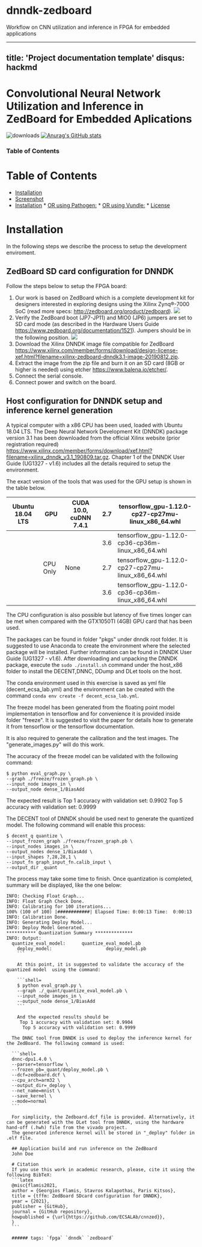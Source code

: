 # dnndk-zedboard
Workflow on CNN utilization and inference in FPGA for embedded applications

---
title: 'Project documentation template'
disqus: hackmd
---

Convolutional Neural Network Utilization and Inference in ZedBoard for Embedded Aplications
===
![downloads](https://img.shields.io/github/downloads/atom/atom/total.svg)
[![Anurag's GitHub stats](https://github-readme-stats.vercel.app/api?username=ecsa-lab)](https://github.com/anuraghazra/github-readme-stats)

### Table of Contents

Table of Contents
=================

  * [Installation](#Installation)
  * [Screenshot](#screenshot)
  * [Installation](#installation)
        * [OR using Pathogen:](#or-using-pathogen)
        * [OR using Vundle:](#or-using-vundle)
        * [License](#license)

# Installation
In the following steps we describe the process to setup the development enviroment.

## ZedBoard SD card configuration for DNNDK

Follow the steps below to setup the FPGA board:

1. Our work is based on ZedBoard which is a complete development kit for designers interested in exploring designs using the Xilinx Zynq®-7000 SoC (read more specs: http://zedboard.org/product/zedboard).
![](https://i.imgur.com/TPmQRCm.jpg)
2. Verify the ZedBoard boot (JP7-JP11) and MIO0 (JP6) jumpers are set to SD card mode (as described in the Hardware Users Guide https://www.zedboard.org/documentation/1521). Jumpers should be in the following position. ![](https://i.imgur.com/VTboA8m.jpg)
3. Download the Xilinx DNNDK image file compatible for ZedBoard
https://www.xilinx.com/member/forms/download/design-license-xef.html?filename=xilinx-zedboard-dnndk3.1-image-20190812.zip.
4. Extract the image from the zip file and burn it on an SD card (8GB or higher is needed) using etcher https://www.balena.io/etcher/.
5. Connect the serial console.
6. Connect power and switch on the board.

## Host configuration for DNNDK setup and inference kernel generation

A typical computer with a x86 CPU has been used, loaded with Ubuntu 18.04 LTS. The Deep Neural Network Development Kit (DNNDK) package version 3.1 has been downloaded from the official Xilinx website (prior registration required) https://www.xilinx.com/member/forms/download/xef.html?filename=xilinx_dnndk_v3.1_190809.tar.gz. Chapter 1 of the DNNDK User Guide (UG1327 - v1.6) includes all the details required to setup the environment.

The exact version of the tools that was used for the GPU setup is shown in the table below.



| Ubuntu  18.04 LTS | GPU      | CUDA 10.0, cuDNN 7.4.1 | 2.7 | tensorflow_gpu-1.12.0-cp27-cp27mu-linux_x86_64.whl |
|-------------------|----------|------------------------|-----|----------------------------------------------------|
|                   |          |                        | 3.6 | tensorflow_gpu-1.12.0-cp36-cp36m-linux_x86_64.whl  |
|                   | CPU Only | None                   | 2.7 | tensorflow_gpu-1.12.0-cp27-cp27mu-linux_x86_64.whl |
|                   |          |                        | 3.6 | tensorflow_gpu-1.12.0-cp36-cp36m-linux_x86_64.whl  |


The CPU configuration is also possible but latency of five times longer can be met when compared with the GTX1050TI (4GB) GPU card that has been used. 

The packages can be found in folder "pkgs" under dnndk root folder. It is suggested to use Anaconda to create the environment where the selected package will be installed. Further information can be found in DNNDK User Guide (UG1327 - v1.6).
After downloading and unpacking the DNNDK package, execute the `sudo ./install.sh` command under the host_x86 folder to install the DECENT,DNNC, DDump and DLet tools on the host.

The conda environment used in this exercise is saved as yml file (decent_ecsa_lab.yml) and the environment can be created with the command  `conda env create -f decent_ecsa_lab.yml`.

The freeze model has been generated from the floating point model implementation in tensorflow and for convenience it is provided inside folder "freeze". It is suggested to visit the paper for details how to generate it from tensorflow or the tensorflow documentation.

It is also required to generate the calibration and the test images. The "generate_images.py" will do this work.

The accuracy of the freeze model can be validated with the following command:

```shell=
$ python eval_graph.py \ 
--graph ./freeze/frozen_graph.pb \
--input_node images_in \
--output_node dense_1/BiasAdd
```

The expected result is
 Top 1 accuracy with validation set: 0.9902
  Top 5 accuracy with validation set: 0.9999

  The DECENT tool of DNNDK should be used next to generate the quantized model. The following command will enable this process:

  ```shell=
  $ decent_q quantize \
  --input_frozen_graph ./freeze/frozen_graph.pb \
  --input_nodes images_in \
  --output_nodes dense_1/BiasAdd \
  --input_shapes ?,28,28,1 \
  --input_fn graph_input_fn.calib_input \
  --output_dir _quant
  ```

  The process may take some time to finish. Once quantization is completed, summary will be displayed, like the one below:

  ```console=
  INFO: Checking Float Graph...
  INFO: Float Graph Check Done.
  INFO: Calibrating for 100 iterations...
  100% (100 of 100) |############| Elapsed Time: 0:00:13 Time:  0:00:13
  INFO: Calibration Done.
  INFO: Generating Deploy Model...
  INFO: Deploy Model Generated.
  *********** Quantization Summary **************      
  INFO: Output:       
    quantize_eval_model:      quantize_eval_model.pb       
      deploy_model:                    deploy_model.pb
      ```  

      At this point, it is suggested to validate the accuracy of the quantized model  using the command:

      ```shell=
      $ python eval_graph.py \
      --graph ./_quant/quantize_eval_model.pb \
      --input_node images_in \
      --output_node dense_1/BiasAdd
      ```

      And the expected results should be
       Top 1 accuracy with validation set: 0.9904
        Top 5 accuracy with validation set: 0.9999

	The DNNC tool from DNNDK is used to deploy the inference kernel for the ZedBoard. The following command is used:

	```shell=
	dnnc-dpu1.4.0 \
	--parser=tensorflow \
	--frozen_pb=_quant/deploy_model.pb \
	--dcf=zedboard.dcf \
	--cpu_arch=arm32 \
	--output_dir=_deploy \
	--net_name=mnist \
	--save_kernel \
	--mode=normal
	```

	For simplicity, the Zedboard.dcf file is provided. Alternatively, it can be generated with the DLet tool from DNNDK, using the hardware hand-off (.hwh) file from the vivado project.
	The generated inference kernel will be stored in "_deploy" folder in .elf file.

	## Application build and run inference on the ZedBoard
	John Doe

	# Citation
	If you use this work in academic research, please, cite it using the following BibTeX:
	```latex
	@misc{flamis2021,
	author = {Georgios Flamis, Stavros Kalapothas, Paris Kitsos},
	title = {tffm: ZedBoard SDcard configuration for DNNDK},
	year = {2021},
	publisher = {GitHub},
	journal = {GitHub repository},
	howpublished = {\url{https://github.com/ECSALAb/cnnzed}},
	}
	```

	###### tags: `fpga` `dnndk` `zedboard`

